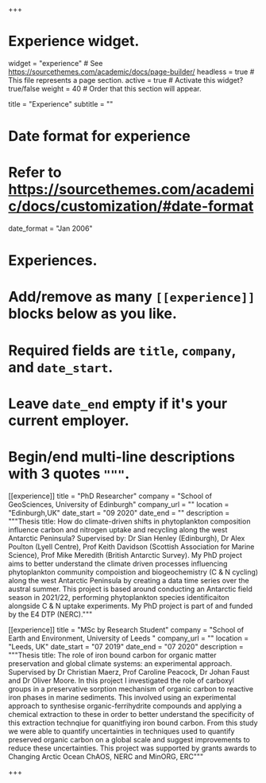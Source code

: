 +++
# Experience widget.
widget = "experience"  # See https://sourcethemes.com/academic/docs/page-builder/
headless = true  # This file represents a page section.
active = true  # Activate this widget? true/false
weight = 40  # Order that this section will appear.

title = "Experience"
subtitle = ""

# Date format for experience
#   Refer to https://sourcethemes.com/academic/docs/customization/#date-format
date_format = "Jan 2006"

# Experiences.
#   Add/remove as many `[[experience]]` blocks below as you like.
#   Required fields are `title`, `company`, and `date_start`.
#   Leave `date_end` empty if it's your current employer.
#   Begin/end multi-line descriptions with 3 quotes `"""`.
[[experience]]
  title = "PhD Researcher"
  company = "School of GeoSciences, University of Edinburgh"
  company_url = ""
  location = "Edinburgh,UK"
  date_start = "09 2020"
  date_end = ""
  description = """Thesis title: How do climate-driven shifts in phytoplankton composition influence carbon and nitrogen uptake and recycling along the west Antarctic Peninsula?
  Supervised by: Dr Sian Henley (Edinburgh), Dr Alex Poulton (Lyell Centre), Prof Keith Davidson (Scottish Association for Marine Science), Prof Mike Meredith (British Antarctic Survey). My PhD project aims to better understand the climate driven processes influencing phytoplankton community compoistion and biogeochemistry (C & N cycling) along the west Antarctic Peninsula by creating a data time series over the austral summer. This project is based around conducting an Antarctic field season in 2021/22, performing phytoplankton species identificaiton alongside C & N uptake experiments. My PhD project is part of and funded by the E4 DTP (NERC)."""

[[experience]]
  title = "MSc by Research Student"
  company = "School of Earth and Environment, University of Leeds "
  company_url = ""
  location = "Leeds, UK"
  date_start = "07 2019"
  date_end = "07 2020"
  description = """Thesis title: The role of iron bound carbon for organic matter preservation and global climate systems: an experimental approach. Supervised by Dr Christian Maerz, Prof Caroline Peacock, Dr Johan Faust and Dr Oliver Moore. In this project I investigated the role of carboxyl groups in a preservative sorption mechanism of organic carbon to reactive iron phases in marine sediments. This involved using an experimental approach to synthesise organic-ferrihydrite compounds and applying a chemical extraction to these in order to better understand the specificity of this extraction technqiue for quanitfiying iron bound carbon. From this study we were able to quantify uncertainties in techniques used to quantify preserved organic carbon on a global scale and suggest improvements to reduce these uncertainties. This project was supported by grants awards to Changing Arctic Ocean ChAOS, NERC and MinORG, ERC"""

+++
